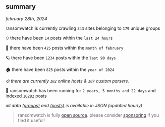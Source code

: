 
## summary
_february 28th, 2024_

ransomwatch is currently crawling `343` sites belonging to `179` unique groups

⏲ there have been `14` posts within the `last 24 hours`

🦈 there have been `425` posts within the `month of february`

🪐 there have been `1234` posts within the `last 90 days`

🏚 there have been `825` posts within the `year of 2024`

_⚙️ there are currently `102` online hosts & `107` custom parsers._

🦕 ransomwatch has been running for `2 years, 5 months and 22 days` and indexed `10282` posts

_all data  [(groups)](http://ransomwhat.telemetry.ltd/groups) and [(posts)](http://ransomwhat.telemetry.ltd/posts) is available in JSON (updated hourly)_

> ransomwatch is fully [open source](https://github.com/joshhighet/ransomwatch#ransomwatch--). please consider [sponsoring](https://github.com/sponsors/joshhighet) if you find it useful!
